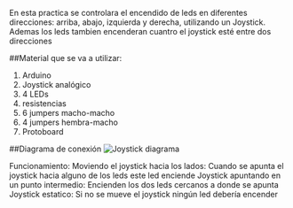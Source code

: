 En esta practica se controlara el encendido de leds en diferentes direcciones: arriba, abajo, izquierda y derecha, utilizando un Joystick. 
Ademas los leds tambien encenderan cuantro el joystick esté entre dos direcciones 

##Material que se va a utilizar:
1. Arduino 
2. Joystick analógico
3. 4 LEDs
4. resistencias
5. 6 jumpers macho-macho
6. 4 jumpers hembra-macho
7. Protoboard

##Diagrama de conexión
![Joystick diagrama](https://github.com/user-attachments/assets/e070aa07-6c5d-405b-81be-fa97c6153395)

Funcionamiento:
Moviendo el joystick hacia los lados: Cuando se apunta el joystick hacia alguno de los leds este led enciende
Joystick apuntando en un punto intermedio: Encienden los dos leds cercanos a donde se apunta
Joystick estatico: Si no se mueve el joystick ningún led debería encender

